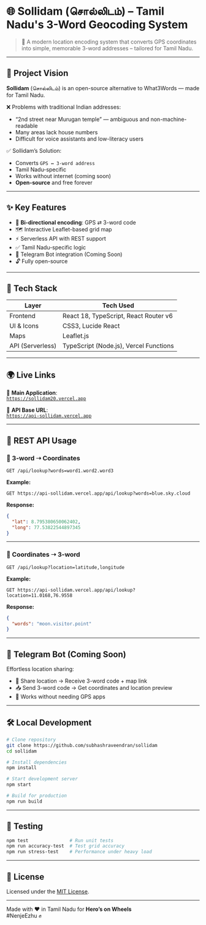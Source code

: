 # 🌐 Sollidam (சொல்லிடம்) – Tamil Nadu's 3-Word Geocoding System

> 🧭 A modern location encoding system that converts GPS coordinates into simple, memorable 3-word addresses – tailored for Tamil Nadu.


---

## 🚀 Project Vision

**Sollidam** (சொல்லிடம்) is an open-source alternative to What3Words — made for Tamil Nadu.

❌ Problems with traditional Indian addresses:
- “2nd street near Murugan temple” — ambiguous and non-machine-readable
- Many areas lack house numbers
- Difficult for voice assistants and low-literacy users

✅ Sollidam’s Solution:
- Converts `GPS ↔ 3-word address`
- Tamil Nadu-specific
- Works without internet (coming soon)
- **Open-source** and free forever

---

## ✨ Key Features

- 🔁 **Bi-directional encoding**: GPS ⇄ 3-word code
- 🗺️ Interactive Leaflet-based grid map
- ⚡ Serverless API with REST support
- ✅ Tamil Nadu-specific logic
- 📡 Telegram Bot integration (Coming Soon)
- 🔓 Fully open-source

---

## 🧰 Tech Stack

| Layer        | Tech Used                                 |
| ------------ | ------------------------------------------ |
| Frontend     | React 18, TypeScript, React Router v6      |
| UI & Icons   | CSS3, Lucide React                         |
| Maps         | Leaflet.js                                 |
| API (Serverless) | TypeScript (Node.js), Vercel Functions  |

---

## 🌍 Live Links

🔗 **Main Application**:  
[`https://sollidam20.vercel.app`](https://sollidam20.vercel.app)

🔗 **API Base URL**:  
[`https://api-sollidam.vercel.app`](https://api-sollidam.vercel.app)


---

## 📡 REST API Usage

### 🔁 3-word ➝ Coordinates

```http
GET /api/lookup?words=word1.word2.word3
```

**Example:**
```http
GET https://api-sollidam.vercel.app/api/lookup?words=blue.sky.cloud
```

**Response:**
```json
{
  "lat": 8.795380650062402,
  "long": 77.53822544897345
}
```

---

### 🔁 Coordinates ➝ 3-word

```http
GET /api/lookup?location=latitude,longitude
```

**Example:**
```http
GET https://api-sollidam.vercel.app/api/lookup?location=11.0168,76.9558
```

**Response:**
```json
{
  "words": "moon.visitor.point"
}
```

---

## 🤖 Telegram Bot (Coming Soon)

Effortless location sharing:

- 🧭 Share location → Receive 3-word code + map link
- 📥 Send 3-word code → Get coordinates and location preview
- 🔗 Works without needing GPS apps

---

## 🛠️ Local Development

```bash
# Clone repository
git clone https://github.com/subhashraveendran/sollidam
cd sollidam

# Install dependencies
npm install

# Start development server
npm start

# Build for production
npm run build
```

---

## 🧪 Testing

```bash
npm test               # Run unit tests
npm run accuracy-test  # Test grid accuracy
npm run stress-test    # Performance under heavy load
```

---


## 📜 License

Licensed under the [MIT License](https://opensource.org/licenses/MIT).

---

Made with ❤️ in Tamil Nadu for **Hero’s on Wheels**  
#NenjeEzhu ✊
